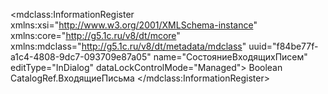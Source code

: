 <?xml version="1.0" encoding="UTF-8"?>
<mdclass:InformationRegister xmlns:xsi="http://www.w3.org/2001/XMLSchema-instance" xmlns:core="http://g5.1c.ru/v8/dt/mcore" xmlns:mdclass="http://g5.1c.ru/v8/dt/metadata/mdclass" uuid="f84be77f-a1c4-4808-9dc7-093709e87a05" name="СостояниеВходящихПисем" editType="InDialog" dataLockControlMode="Managed">
  <synonym key="ru" value="Состояние входящих писем"/>
  <producedTypes>
    <selectionType typeId="25da68f6-fa47-48af-a9f9-51ec171fa92b" valueTypeId="5fc65a8c-5ecc-473c-b215-4c370494d390"/>
    <listType typeId="a0c9bd07-79ef-4fc8-8896-97d96020c0cc" valueTypeId="8820582d-b256-4755-a9d8-ce5e61454651"/>
    <managerType typeId="0a1e7a8f-bc29-40e4-a343-7761b9b34700" valueTypeId="d3306b28-8f6b-412e-aa06-0a00b9120b0f"/>
    <recordSetType typeId="6eb0e940-a371-40e3-947a-00f19793bbdb" valueTypeId="db218434-72ca-4c6d-bb83-29da3c649196"/>
    <recordKeyType typeId="ad6be69c-ed9e-4845-907b-1d9991155941" valueTypeId="069a214b-de3e-4120-9ad5-77c5feb298c2"/>
    <recordType typeId="14903eed-d5f4-4e41-851f-bd772641e05c" valueTypeId="331f7054-eed4-40e6-9dd8-beaea6d895dd"/>
    <recordManagerType typeId="502f5c40-d4cd-4a06-8b33-ff0baaf7d5d9" valueTypeId="ca929924-5e6e-4b86-a055-a846d8c1916c"/>
  </producedTypes>
  <resources uuid="a32a1d54-a99e-4216-86b5-cfa5eaeb2e99" name="Прочитано" fullTextSearch="Use">
    <synonym key="ru" value="Прочитано"/>
    <type>
      <types>Boolean</types>
    </type>
    <minValue xsi:type="core:NullValue"/>
    <maxValue xsi:type="core:NullValue"/>
    <fillValue xsi:type="core:NullValue"/>
  </resources>
  <dimensions uuid="a9234923-b95c-487a-a6e5-6a77495af739" name="Письмо" fillChecking="ShowError" denyIncompleteValues="true" fullTextSearch="Use" fillFromFillingValue="true" master="true" mainFilter="true">
    <synonym key="ru" value="Письмо"/>
    <type>
      <types>CatalogRef.ВходящиеПисьма</types>
    </type>
    <minValue xsi:type="core:NullValue"/>
    <maxValue xsi:type="core:NullValue"/>
    <fillValue xsi:type="core:NullValue"/>
  </dimensions>
</mdclass:InformationRegister>
